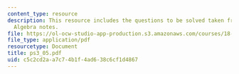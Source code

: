 ```yaml
---
content_type: resource
description: This resource includes the questions to be solved taken from Multi linear
  Algebra notes.
file: https://ol-ocw-studio-app-production.s3.amazonaws.com/courses/18-101-analysis-ii-fall-2005/c5c2cd2aa7c74b1f4ad638c6cf1d4867_ps3_05.pdf
file_type: application/pdf
resourcetype: Document
title: ps3_05.pdf
uid: c5c2cd2a-a7c7-4b1f-4ad6-38c6cf1d4867
---
```

